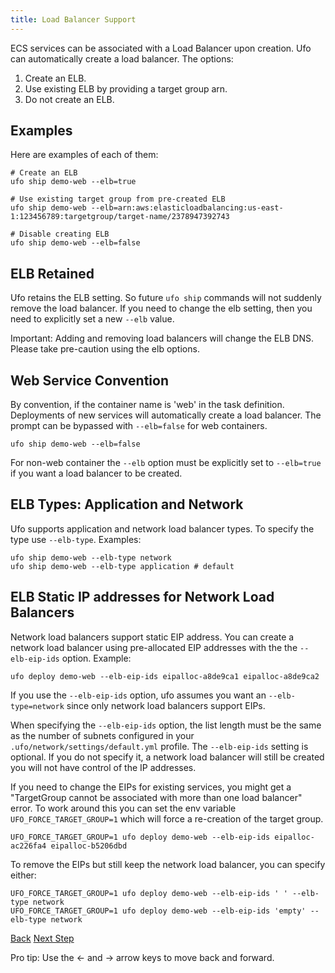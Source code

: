 ```yaml
---
title: Load Balancer Support
---
```


ECS services can be associated with a Load Balancer upon creation. Ufo can automatically create a load balancer.  The options:

1. Create an ELB.
2. Use existing ELB by providing a target group arn.
3. Do not create an ELB.

## Examples

Here are examples of each of them:

    # Create an ELB
    ufo ship demo-web --elb=true

    # Use existing target group from pre-created ELB
    ufo ship demo-web --elb=arn:aws:elasticloadbalancing:us-east-1:123456789:targetgroup/target-name/2378947392743

    # Disable creating ELB
    ufo ship demo-web --elb=false

## ELB Retained

Ufo retains the ELB setting.  So future `ufo ship` commands will not suddenly remove the load balancer.  If you need to change the elb setting, then you need to explicitly set a new `--elb` value.

Important: Adding and removing load balancers will change the ELB DNS.  Please take pre-caution using the elb options.

## Web Service Convention

By convention, if the container name is 'web' in the task definition. Deployments of new services will automatically create a load balancer.  The prompt can be bypassed with `--elb=false` for web containers.

    ufo ship demo-web --elb=false

For non-web container the `--elb` option must be explicitly set to `--elb=true` if you want a load balancer to be created.

## ELB Types: Application and Network

Ufo supports application and network load balancer types.  To specify the type use `--elb-type`.  Examples:

    ufo ship demo-web --elb-type network
    ufo ship demo-web --elb-type application # default

## ELB Static IP addresses for Network Load Balancers

Network load balancers support static EIP address. You can create a network load balancer using pre-allocated EIP addresses with the the `--elb-eip-ids` option. Example:

    ufo deploy demo-web --elb-eip-ids eipalloc-a8de9ca1 eipalloc-a8de9ca2

If you use the `--elb-eip-ids` option, ufo assumes you want an `--elb-type=network` since only network load balancers support EIPs.

When specifying the `--elb-eip-ids` option, the list length must be the same as the number of subnets configured in your `.ufo/network/settings/default.yml` profile.  The `--elb-eip-ids` setting is optional. If you do not specify it, a network load balancer will still be created you will not have control of the IP addresses.

If you need to change the EIPs for existing services, you might get a "TargetGroup cannot be associated with more than one load balancer" error. To work around this you can set the env variable `UFO_FORCE_TARGET_GROUP=1` which will force a re-creation of the target group.

    UFO_FORCE_TARGET_GROUP=1 ufo deploy demo-web --elb-eip-ids eipalloc-ac226fa4 eipalloc-b5206dbd

To remove the EIPs but still keep the network load balancer, you can specify either:

    UFO_FORCE_TARGET_GROUP=1 ufo deploy demo-web --elb-eip-ids ' ' --elb-type network
    UFO_FORCE_TARGET_GROUP=1 ufo deploy demo-web --elb-eip-ids 'empty' --elb-type network

<a id="prev" class="btn btn-basic" href="{% link _docs/ufo-current.md %}">Back</a>
<a id="next" class="btn btn-primary" href="{% link _docs/route53-support.md %}">Next Step</a>
<p class="keyboard-tip">Pro tip: Use the <- and -> arrow keys to move back and forward.</p>
